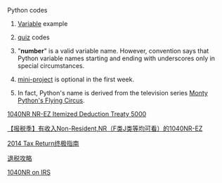 Python codes

1. [Variable](http://www.codeskulptor.org/#examples-variables.py) example

2. [quiz](http://www.codeskulptor.org/#user39_oQBDvEdkSqCIrvf_2.py) codes

3. "__number__"	is a valid variable name. 
However, convention says that Python variable names starting and ending with underscores only in special circumstances.

4. [mini-project](http://www.codeskulptor.org/#user39_a3g2S4isw2_0.py) is optional in the first week.

5. In fact, Python's name is derived from the television series [Monty Python's Flying Circus](http://en.wikipedia.org/wiki/Monty_Python%27s_Flying_Circus).


[1040NR NR-EZ Itemized Deduction Treaty 5000](http://tax1on1.org/2013-tax-season-f1-opt-returns-completely-raiders-1040nr-nr-ez-itemized-deduction-treaty-5000/)

[【报税季】有收入Non-Resident,NR（F类J类等均可看）的1040NR-EZ](http://blog.sina.com.cn/s/blog_593a8f6601011gt1.html)

[2014 Tax Return终极指南](http://zhidian.us/home/tax_guide)

[退税攻略](http://myweb.clemson.edu/~cssa/bbs/viewthread.php?tid=1264)

[1040NR on IRS](http://www.irs.gov/uac/Form-1040NR-EZ,-U.S.-Income-Tax-Return-for-Certain-Nonresident-Aliens-With-No-Dependents)
